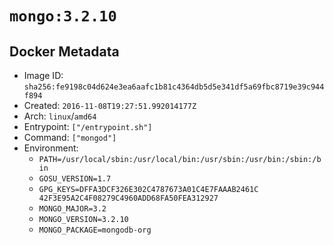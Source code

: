 # `mongo:3.2.10`

## Docker Metadata

- Image ID: `sha256:fe9198c04d624e3ea6aafc1b81c4364db5d5e341df5a69fbc8719e39c944f894`
- Created: `2016-11-08T19:27:51.992014177Z`
- Arch: `linux`/`amd64`
- Entrypoint: `["/entrypoint.sh"]`
- Command: `["mongod"]`
- Environment:
  - `PATH=/usr/local/sbin:/usr/local/bin:/usr/sbin:/usr/bin:/sbin:/bin`
  - `GOSU_VERSION=1.7`
  - `GPG_KEYS=DFFA3DCF326E302C4787673A01C4E7FAAAB2461C 	42F3E95A2C4F08279C4960ADD68FA50FEA312927`
  - `MONGO_MAJOR=3.2`
  - `MONGO_VERSION=3.2.10`
  - `MONGO_PACKAGE=mongodb-org`
